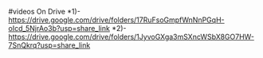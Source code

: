#videos On Drive 
*1)-
https://drive.google.com/drive/folders/17RuFsoGmpfWnNnPGqH-oIcd_5NjrAo3b?usp=share_link
*2)-
https://drive.google.com/drive/folders/1JyvoGXga3mSXncWSbX8GO7HW-7SnQkrq?usp=share_link